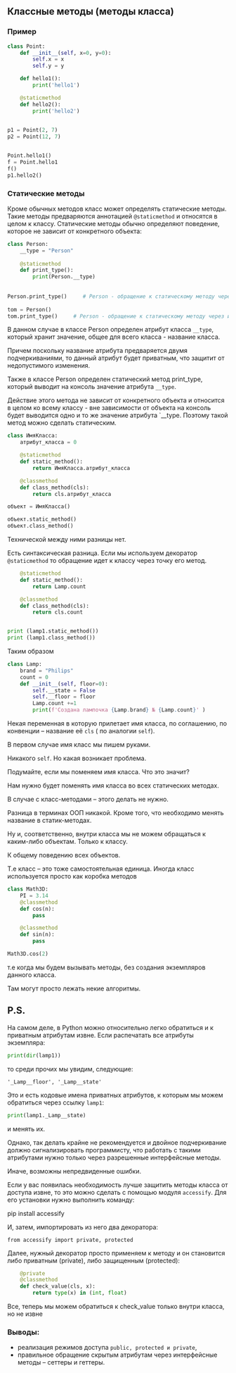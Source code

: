 ## Классные методы (методы класса)



### Пример

```python
class Point:
    def __init__(self, x=0, y=0):
        self.x = x
        self.y = y

    def hello1():
        print('hello1')

    @staticmethod
    def hello2():
        print('hello2')
    

p1 = Point(2, 7)
p2 = Point(12, 7)


Point.hello1()
f = Point.hello1
f()
p1.hello2()
```


### Статические методы
Кроме обычных методов класс может определять статические методы. Такие методы предваряются аннотацией `@staticmethod` и относятся в целом к классу. Статические методы обычно определяют поведение, которое не зависит от конкретного объекта:



```python
class Person:
    __type = "Person"
 
    @staticmethod
    def print_type():
        print(Person.__type)
 
 
Person.print_type()     # Person - обращение к статическому методу через имя класса
 
tom = Person()
tom.print_type()     # Person - обращение к статическому методу через имя объекта
```

В данном случае в классе Person определен атрибут класса `__type`, который хранит значение, общее для всего класса - название класса. 

Причем поскольку название атрибута предваряется двумя подчеркиваниями, то данный атрибут будет приватным, что защитит от недопустимого изменения.

Также в классе Person определен статический метод print_type, который выводит на консоль значение атрибута `__type`. 

Действие этого метода не зависит от конкретного объекта и относится в целом ко всему классу - вне зависимости от объекта на консоль будет выводится одно и то же значение атрибута `__type. Поэтому такой метод можно сделать статическим.


```python
class ИмяКласса:
    атрибут_класса = 0

    @staticmethod
    def static_method():
        return ИмяКласса.атрибут_класса

    @classmethod
    def class_method(cls):
        return cls.атрибут_класса

объект = ИмяКласса()

объект.static_method()
объект.class_method()
```

Технической между ними разницы нет. 

Есть синтаксическая разница. Если мы используем декоратор `@staticmethod` то обращение идет к классу через точку его метод.

```python
    @staticmethod
    def static_method():
        return Lamp.count

    @classmethod
    def class_method(cls):
        return cls.count


print (lamp1.static_method())
print (lamp1.class_method())
```

Таким образом 
```python
class Lamp:
    brand = "Philips"
    count = 0
    def __init__(self, floor=0):
        self.__state = False
        self.__floor = floor
        Lamp.count +=1
        print(f'Создана лампочка {Lamp.brand} № {Lamp.count}' )
```



Некая переменная в которую прилетает имя класса, по соглашению, по конвенции – название её `cls` ( по аналогии `self`).

В первом случае имя класс мы пишем руками.

Никакого `self`. Но какая возникает проблема.

Подумайте, если мы поменяем имя класса. Что это значит?

Нам нужно будет поменять имя класса во всех статических методах.

В случае с класс-методами – этого делать не нужно.

Разница в терминах ООП никакой. Кроме того, что необходимо менять название в статик-методах.

Ну и, соответственно, внутри класса мы не можем обращаться к каким-либо объектам. Только к классу.

К общему поведению всех объектов.

Т.е класс – это тоже самостоятельная единица.
Иногда класс используется просто как коробка методов
```python
class Math3D:
    PI = 3.14
    @classmethod
    def cos(n):
        pass

    @classmethod
    def sin(n):
        pass

Math3D.cos(2)
```

т.е когда мы будем вызывать методы, без создания экземпляров данного класса.

Там могут просто лежать некие алгоритмы.



## P.S.

На самом деле, в Python можно относительно легко обратиться и к приватным атрибутам извне. Если распечатать все атрибуты экземпляра:

```python
print(dir(lamp1))
```
то среди прочих мы увидим, следующие:

`'_Lamp__floor', '_Lamp__state'`

Это и есть кодовые имена приватных атрибутов, к которым мы можем обратиться через ссылку `lamp1`:

```python
print(lamp1._Lamp__state)
```
и менять их. 

Однако, так делать крайне не рекомендуется и двойное подчеркивание должно сигнализировать программисту, что работать с такими атрибутами нужно только через разрешенные интерфейсные методы.

Иначе, возможны непредвиденные ошибки.

Если у вас появилась необходимость лучше защитить методы класса от доступа извне, то это можно сделать с помощью модуля `accessify`. Для его установки нужно выполнить команду:

pip install accessify

И, затем, импортировать из него два декоратора:
```
from accessify import private, protected
```

Далее, нужный декоратор просто применяем к методу и он становится либо приватным (private), либо защищенным (protected):
```python
    @private
    @classmethod
    def check_value(cls, x):
        return type(x) in (int, float)
```
Все, теперь мы можем обратиться к check_value только внутри класса, но не извне


### Выводы:
* реализация режимов доступа `public, protected и private`,
* правильное обращение  скрытым атрибутам через интерфейсные методы – сеттеры и геттеры.